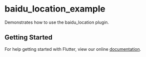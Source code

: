# baidu_location_example

Demonstrates how to use the baidu_location plugin.

## Getting Started

For help getting started with Flutter, view our online
[documentation](https://flutter.io/).
